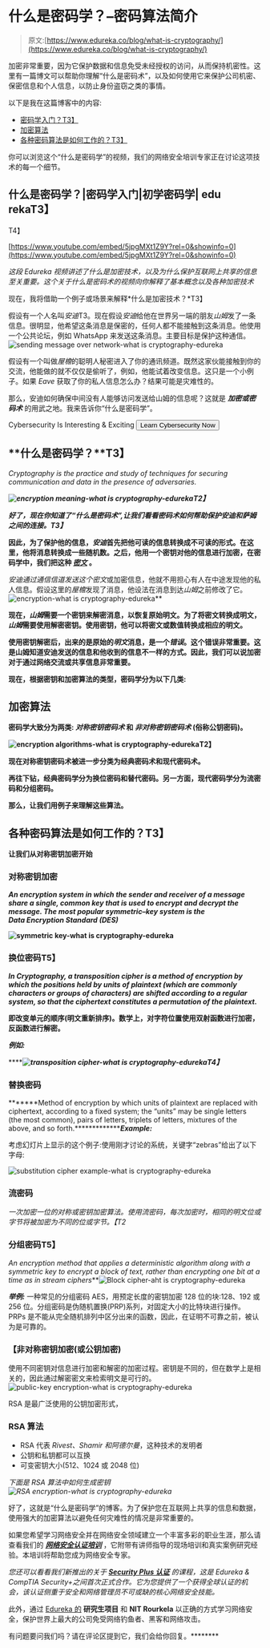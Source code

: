 # 什么是密码学？–密码算法简介

> 原文:[https://www.edureka.co/blog/what-is-cryptography/](https://www.edureka.co/blog/what-is-cryptography/)

加密非常重要，因为它保护数据和信息免受未经授权的访问，从而保持机密性。这里有一篇博文可以帮助你理解“什么是密码术”，以及如何使用它来保护公司机密、保密信息和个人信息，以防止身份盗窃之类的事情。

以下是我在这篇博客中的内容:

*   [密码学入门？T3】](#Encrypt)
*   [加密算法](#Encryptalgo)
*   [各种密码算法是如何工作的？T3】](#Encryptworks)

你可以浏览这个“什么是密码学”的视频，我们的[](https://www.edureka.co/cybersecurity-certification-training)网络安全培训专家正在讨论这项技术的每一个细节。

## **什么是密码学？|密码学入门|初学密码学| edu rekaT3】**

T4】

[https://www.youtube.com/embed/5jpgMXt1Z9Y?rel=0&showinfo=0](https://www.youtube.com/embed/5jpgMXt1Z9Y?rel=0&showinfo=0)

*这段 Edureka 视频讲述了什么是加密技术，以及为什么保护互联网上共享的信息至关重要。这个关于什么是密码术的视频向你解释了基本概念以及各种加密技术*

现在，我将借助一个例子或场景来解释*什么是加密技术？*T3】

假设有一个人名叫*安迪*T3。现在假设*安迪*给他在世界另一端的朋友*山姆*发了一条信息。很明显，他希望这条消息是保密的，任何人都不能接触到这条消息。他使用一个公共论坛，例如 WhatsApp 来发送这条消息。主要目标是保护这种通信。 ![sending message over network-what is cryptography-edureka](../Images/8409733e187391ca3ee3c4e490ed355d.png)

假设有一个叫做*屋檐*的聪明人秘密进入了你的通讯频道。既然这家伙能接触到你的交流，他能做的就不仅仅是偷听了，例如，他能试着改变信息。这只是一个小例子。如果 *Eave* 获取了你的私人信息怎么办？结果可能是灾难性的。

那么，安迪如何确保中间没有人能够访问发送给山姆的信息呢？这就是 ***加密或密码术*** 的用武之地。我来告诉你“什么是密码学”。

Cybersecurity Is Interesting & Exciting [<button>Learn Cybersecurity Now</button>](https://www.edureka.co/cybersecurity-certification-training)

## **什么是密码学？**T3】

*Cryptography is the practice and study of techniques for securing communication and data in the presence of adversaries.*

***![encryption meaning-what is cryptography-edureka](../Images/a19c5926c9e8fbf68cfc5a39b1bee4f1.png)T2】***

***好了，现在你知道了“什么是密码术”,让我们看看密码术如何帮助保护安迪和萨姆之间的连接。T3】***

**因此，为了保护他的信息，*安迪*首先把他可读的信息转换成不可读的形式。在这里，他将消息转换成一些随机数。之后，他用一个密钥对他的信息进行加密，在密码学中，我们把这种 [***密文***](https://en.wikipedia.org/wiki/Ciphertext) 。**

***安迪*通过通信信道发送这个*密文*或加密信息，他就不用担心有人在中途发现他的私人信息。假设这里的*屋檐*发现了消息，他设法在消息到达*山姆*之前修改了它。![encryption-what is cryptography-edureka](../Images/a3169688cdb075a7b85ca7e687228b75.png)**

**现在，*山姆*需要一个密钥来解密消息，以恢复原始明文。为了将密文转换成明文，*山姆*需要使用解密密钥。使用密钥，他可以将密文或数值转换成相应的明文。**

**使用密钥解密后，出来的是原始的*明文*消息，是一个*错误*。这个错误非常重要。这是山姆知道安迪发送的信息和他收到的信息不一样的方式。因此，我们可以说加密对于通过网络交流或共享信息非常重要。**

**现在，根据密钥和加密算法的类型，密码学分为以下几类:**

## ****加密算法****

**密码学大致分为两类: ***对称密钥密码术*** 和 ***非对称密钥密码术*** (俗称公钥密码)。**

**![encryption algorithms-what is cryptography-edureka](../Images/e83a381670695814b53eea4fe1bbc5b5.png)T2】**

**现在对称密钥密码术被进一步分类为经典密码术和现代密码术。**

**再往下钻，经典密码学分为换位密码和替代密码。另一方面，现代密码学分为流密码和分组密码。**

**那么，让我们用例子来理解这些算法。**

## ****各种密码算法是如何工作的？T3】****

**让我们从对称密钥加密开始**

### ****对称密钥加密****

***An encryption system in which the sender and receiver of a message share a single, common key that is used to encrypt and decrypt the message. The most popular symmetric–key system is the Data Encryption Standard (DES)***

****![symmetric key-what is cryptography-edureka](../Images/88e195bf12a81d1650794a7e75c7279f.png)****

### ******换位密码**T5】****

*****In Cryptography, a transposition cipher is a method of encryption by which the positions held by units of plaintext (which are commonly characters or groups of characters) are shifted according to a regular system, so that the ciphertext constitutes a permutation of the plaintext.*****

******即改变单元的顺序(明文重新排序)。数学上，对字符位置使用双射函数进行加密，反函数进行解密。******

*********例如:*********

*********![transposition cipher-what is cryptography-edureka](../Images/e227d0c1e0758f69d7cec29461278dfb.png)**T4】*******

### ********替换密码********

*******Method of encryption by which units of plaintext are replaced with ciphertext, according to a fixed system; the “units” may be single letters (the most common), pairs of letters, triplets of letters, mixtures of the above, and so forth.****************Example:***

考虑幻灯片上显示的这个例子:使用刚才讨论的系统，关键字“zebras”给出了以下字母:

![substitution cipher example-what is cryptography-edureka](../Images/85a6f0054e3be5f98bee144fcf9bebd9.png)

### **流密码**

*一次加密一位的对称或密钥加密算法。使用流密码，每次加密时，相同的明文位或字节将被加密为不同的位或字节。【T2*

### **分组密码**T5】

*An encryption method that applies a deterministic algorithm along with a symmetric key to encrypt a block of text, rather than encrypting one bit at a time as in stream ciphers***![Block cipher-aht is cryptography-edureka](../Images/873bc1c954a1c9017895c626fc4593a8.png)

***举例:*** 一种常见的分组密码 AES，用预定长度的密钥加密 128 位的块:128、192 或 256 位。分组密码是伪随机置换(PRP)系列，对固定大小的比特块进行操作。PRPs 是不能从完全随机排列中区分出来的函数，因此，在证明不可靠之前，被认为是可靠的。

### **【非对称密钥加密(或公钥加密)**

使用不同密钥对信息进行加密和解密的加密过程。密钥是不同的，但在数学上是相关的，因此通过解密密文来检索明文是可行的。![public-key encryption-what is cryptography-edureka](../Images/5ef0db60f3966de97d71f59750bd8d74.png)

RSA 是最广泛使用的公钥加密形式，

### **RSA 算法**

*   RSA 代表 *Rivest、Shamir 和阿德尔曼*，这种技术的发明者
*   公钥和私钥都可以互换
*   可变密钥大小(512、1024 或 2048 位)

*下面是 RSA 算法中如何生成密钥* *![RSA encryption-what is cryptography-edureka](../Images/0344b33a526a58b990cce1e757140afc.png)*

好了，这就是“什么是密码学”的博客。为了保护您在互联网上共享的信息和数据，使用强大的加密算法以避免任何灾难性的情况是非常重要的。

如果您希望学习网络安全并在网络安全领域建立一个丰富多彩的职业生涯，那么请查看我们的 [***网络安全认证培训***](https://www.edureka.co/cybersecurity-certification-training) ，它附带有讲师指导的现场培训和真实案例研究经验。本培训将帮助您成为网络安全专家。

*您还可以看看我们新推出的关于 [**Security Plus 认证**](https://www.edureka.co/comptia-security-plus-certification-training) 的课程，这是 Edureka & CompTIA Security+之间首次正式合作。它为您提供了一个获得全球认证的机会，该认证侧重于安全和网络管理员不可或缺的核心网络安全技能。*

此外，通过 [Edureka 的](https://www.edureka.co/post-graduate/cybersecurity) **研究生项目** 和 **NIT Rourkela** 以正确的方式学习网络安全，保护世界上最大的公司免受网络钓鱼者、黑客和网络攻击。

有问题要问我们吗？请在评论区提到它，我们会给你回复。********